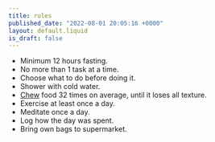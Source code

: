 ```yaml
---
title: rules
published_date: "2022-08-01 20:05:16 +0000"
layout: default.liquid
is_draft: false
---
```

- Minimum 12 hours fasting.
- No more than 1 task at a time.
- Choose what to do before doing it.
- Shower with cold water.
- [Chew](https://www.healthline.com/health/how-many-times-should-you-chew-your-food) food 32 times on average, until it loses all texture.
- Exercise at least once a day.
- Meditate once a day.
- Log how the day was spent.
- Bring own bags to supermarket.
